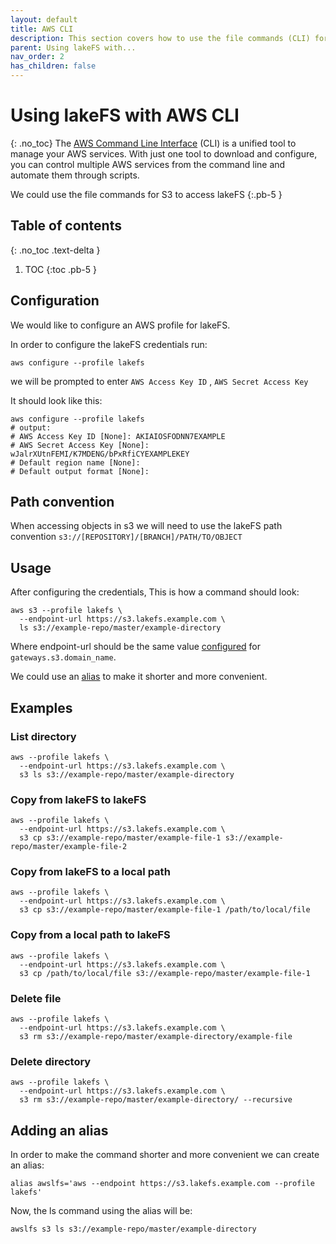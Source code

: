 ```yaml
---
layout: default
title: AWS CLI
description: This section covers how to use the file commands (CLI) for S3 to access lakeFS
parent: Using lakeFS with...
nav_order: 2
has_children: false
---
```


# Using lakeFS with AWS CLI
{: .no_toc}
The [AWS Command Line Interface](https://aws.amazon.com/cli/) (CLI) is a unified tool to manage your AWS services.
With just one tool to download and configure,
you can control multiple AWS services from the command line and automate them through scripts.


We could use the file commands for S3 to access lakeFS
{:.pb-5 }

## Table of contents
{: .no_toc .text-delta }

1. TOC
{:toc .pb-5 }

## Configuration

We would like to configure an AWS profile for lakeFS.

In order to configure the lakeFS credentials run:
```shell
aws configure --profile lakefs
```
we will be prompted to enter ```AWS Access Key ID``` , ```AWS Secret Access Key``` 

It should look like this:
```shell
aws configure --profile lakefs
# output:  
# AWS Access Key ID [None]: AKIAIOSFODNN7EXAMPLE    
# AWS Secret Access Key [None]: wJalrXUtnFEMI/K7MDENG/bPxRfiCYEXAMPLEKEY
# Default region name [None]: 
# Default output format [None]:
```


## Path convention
When accessing objects in s3 we will need to use the lakeFS path convention
    ```s3://[REPOSITORY]/[BRANCH]/PATH/TO/OBJECT```

## Usage

After configuring the credentials, This is how a command should look:
```shell 
aws s3 --profile lakefs \
  --endpoint-url https://s3.lakefs.example.com \
  ls s3://example-repo/master/example-directory
```

Where endpoint-url should be the same value [configured](../reference/configuration.md#reference)
for ```gateways.s3.domain_name```.

We could use an [alias](aws_cli.md#adding-an-alias) to make it shorter and more convenient.

## Examples

### List directory 

```shell 
aws --profile lakefs \
  --endpoint-url https://s3.lakefs.example.com \
  s3 ls s3://example-repo/master/example-directory
```

### Copy from lakeFS to lakeFS

```shell
aws --profile lakefs \
  --endpoint-url https://s3.lakefs.example.com \
  s3 cp s3://example-repo/master/example-file-1 s3://example-repo/master/example-file-2
```

### Copy from lakeFS to a local path
```shell
aws --profile lakefs \
  --endpoint-url https://s3.lakefs.example.com \
  s3 cp s3://example-repo/master/example-file-1 /path/to/local/file
```
### Copy from a local path to lakeFS
```shell
aws --profile lakefs \
  --endpoint-url https://s3.lakefs.example.com \
  s3 cp /path/to/local/file s3://example-repo/master/example-file-1
```
### Delete file 
```shell 
aws --profile lakefs \
  --endpoint-url https://s3.lakefs.example.com \
  s3 rm s3://example-repo/master/example-directory/example-file
```

### Delete directory
```shell 
aws --profile lakefs \
  --endpoint-url https://s3.lakefs.example.com \
  s3 rm s3://example-repo/master/example-directory/ --recursive
```

## Adding an alias

In order to make the command shorter and more convenient we can create an alias:

```shell
alias awslfs='aws --endpoint https://s3.lakefs.example.com --profile lakefs'
```

Now, the ls command using the alias will be:
```shell
awslfs s3 ls s3://example-repo/master/example-directory
```
